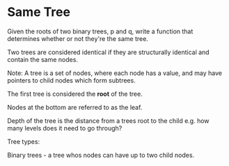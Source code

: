 <h1>Same Tree</h1>
<div>
<p>Given the roots of two binary trees, p and q, write a function that determines whether or not they're the same tree.

Two trees are considered identical if they are structurally identical and contain the same nodes. 

Note: A tree is a set of nodes, where each node has a value, and may have pointers to child nodes which form subtrees. 

The first tree is considered the <strong>root</strong> of the tree.

Nodes at the bottom are referred to as the leaf. 

Depth of the tree is the distance from a trees root to the child e.g. how many levels does it need to go through?

Tree types:

Binary trees - a tree whos nodes can have up to two child nodes. 
</p>
</div>